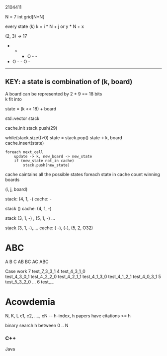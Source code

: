 2104411

N = 7
int grid[N*N]

every state (k) k = i * N + j  or y * N + x

(2, 3) -> 17

- - -   O - -
- O -   - O -
- - -   - - - 

## KEY: a state is combination of (k, board)		
A board can be represented by 2 * 9 == 18 bits  
k fit into 

state = (k << 18) + board

std::vector<int> stack

cache.init
stack.push(29)

while(stack.size()>0)
    state = stack.pop()
	state-> k, board
	cache.insert(state)
	
	foreach next_cell
	    update -> k, new_board -> new_state
		if (new_state not_in cache)
			stack.push(new_state)
			
cache caintains all the possible states
foreach state in cache
    count winning boards			
		
(i, j, board)

stack: (4, 1, -)
cache: -

stack ()
cache: (4, 1, -)

stack (3, 1, -) , (5, 1, -)
...

stack (3, 1, -),....
cache: ( -), (-), (5, 2, O32)

# ABC

A B C AB BC AC ABC

Case work
7 test_7_3_3_1
4 test_4_3_1_0   
  test_4_3_0_1
  test_4_2_2_0
  test_4_2_1_1
  test_4_1_3_0
  test_4_1_2_1
  test_4_0_3_1
5 test_5_3_2_0
  ...
6 test_...
  
# Acowdemia

N, K, L
c1, c2, ...., cN  -- h-index, h papers have citations >= h

binary search h between 0 .. N

### C++

Java 




